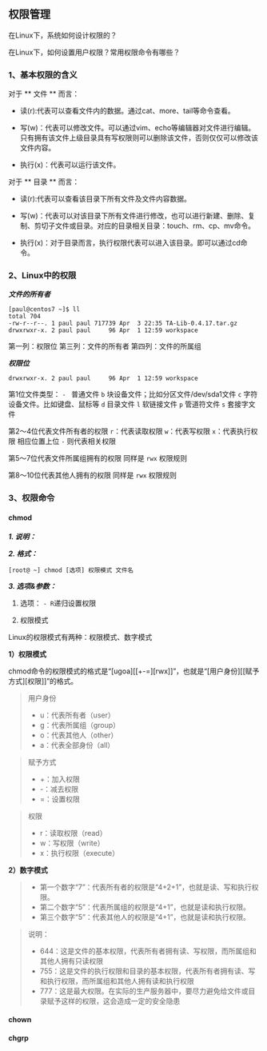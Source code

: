 
## 权限管理 ##

在Linux下，系统如何设计权限的？

在Linux下，如何设置用户权限？常用权限命令有哪些？

### 1、基本权限的含义 ###

对于 ** 文件 ** 而言：

- 读(r):代表可以查看文件内的数据。通过cat、more、tail等命令查看。

- 写(w)：代表可以修改文件。可以通过vim、echo等编辑器对文件进行编辑。只有拥有该文件上级目录具有写权限则可以删除该文件，否则仅仅可以修改该文件内容。

- 执行(x)：代表可以运行该文件。

对于 ** 目录 ** 而言：

- 读(r):代表可以查看该目录下所有文件及文件内容数据。

- 写(w)：代表可以对该目录下所有文件进行修改，也可以进行新建、删除、复制、剪切子文件或目录。对应的目录相关目录：touch、rm、cp、mv命令。

- 执行(x)：对于目录而言，执行权限代表可以进入该目录。即可以通过cd命令。

### 2、Linux中的权限 ###

***文件的所有者***

```shell
[paul@centos7 ~]$ ll
total 704
-rw-r--r--. 1 paul paul 717739 Apr  3 22:35 TA-Lib-0.4.17.tar.gz
drwxrwxr-x. 2 paul paul     96 Apr  1 12:59 workspace
```

第一列：权限位
第三列：文件的所有者
第四列：文件的所属组

***权限位***

```shell
drwxrwxr-x. 2 paul paul     96 Apr  1 12:59 workspace
```

第1位文件类型：
    `- ` 普通文件
    `b` 块设备文件；比如分区文件/dev/sda1文件
    `c` 字符设备文件。比如键盘、鼠标等
    `d` 目录文件
    `l` 软链接文件
    `p` 管道符文件
    `s` 套接字文件

第2～4位代表文件所有者的权限
    `r`：代表读取权限
    `w`：代表写权限
    `x`：代表执行权限
    相应位置上位 `-` 则代表相关权限

第5～7位代表文件所属组拥有的权限
    同样是 `rwx` 权限规则

第8～10位代表其他人拥有的权限
    同样是 `rwx` 权限规则

### 3、权限命令 ###

#### chmod ####

***1. 说明：***

***2. 格式：***

```shell
[root@ ~] chmod [选项] 权限模式 文件名
```

***3. 选项&参数：***

1. 选项： `- R`递归设置权限

2. 权限模式

Linux的权限模式有两种：权限模式、数字模式

**1）权限模式**

chmod命令的权限模式的格式是“[ugoa][[+-=][rwx]]”，也就是“[用户身份][[赋予方式][权限]]”的格式。

> 用户身份
> - u：代表所有者（user）
> - g：代表所属组（group）
> - o：代表其他人（other）
> - a：代表全部身份（all）

> 赋予方式
> - +：加入权限
> - -：减去权限
> - =：设置权限

> 权限
>- r：读取权限（read）
>- w：写权限（write）
>- x：执行权限（execute）

**2）数字模式**

> - 第一个数字“7”：代表所有者的权限是“4+2+1”，也就是读、写和执行权限。
> - 第二个数字“5”：代表所属组的权限是“4+1”，也就是读和执行权限。
> - 第三个数字“5”：代表其他人的权限是“4+1”，也就是读和执行权限。

>说明：
> - 644：这是文件的基本权限，代表所有者拥有读、写权限，而所属组和其他人拥有只读权限 
> - 755：这是文件的执行权限和目录的基本权限，代表所有者拥有读、写和执行权限，而所属组和其他人拥有读和执行权限
> - 777：这是最大权限。在实际的生产服务器中，要尽力避免给文件或目录赋予这样的权限，这会造成一定的安全隐患

#### chown ####


#### chgrp ####

